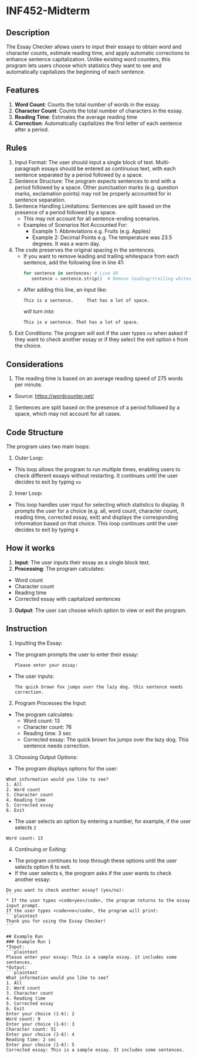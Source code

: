 # INF452-Midterm

## Description
The Essay Checker allows users to input their essays to obtain word and character counts, estimate reading time, and apply automatic corrections to enhance sentence capitalization. Unlike existing word counters, this program lets users choose which statistics they want to see and automatically capitalizes the beginning of each sentence.

## Features
1. **Word Count**: Counts the total number of words in the essay.
2. **Character Count**: Counts the total number of characters in the essay.
3. **Reading Time**: Estimates the average reading time
4. **Correction**: Automatically capitalizes the first letter of each sentence after a period.

## Rules
1. Input Format: The user should input a single block of text. Multi-paragraph essays should be entered as continuous text, with each sentence separated by a period followed by a space.
2. Sentence Structure: The program expects sentences to end with a period followed by a space. Other punctuation marks (e.g. question marks, exclamation points) may not be properly accounted for in sentence separation.
3. Sentence Handling Limitations: Sentences are split based on the presence of a period followed by a space.
    * This may not account for all sentence-ending scenarios.
     * Examples of Scenarios Not Accounted For:
       * Example 1: Abbreviations e.g. Fruits (e.g. Apples)
       * Example 2: Decimal Points e.g. The temperature was 23.5 degrees. It was a warm day.
4. The code preserves the original spacing in the sentences.
   * If you want to remove leading and trailing whitespace from each sentence, add the following line in line 41:
     ```python
     for sentence in sentences: # Line 40
        sentence = sentence.strip()  # Remove leading/trailing whitespace
     ```
   * After adding this line, an input like:
     ```plaintext
     This is a sentence.     That has a lot of space.
     ```
     *will turn into*:
     ```plaintext
     This is a sentence. That has a lot of space.
     ```
5. Exit Conditions: The program will exit if the user types <code>no</code> when asked if they want to check another essay or if they select the exit option <code/>6</code> from the choice.
   
## Considerations
1. The reading time is based on an average reading speed of 275 words per minute.
* Source: https://wordcounter.net/
2. Sentences are split based on the presence of a period followed by a space, which may not account for all cases.

## Code Structure
The program uses two main loops:
1. Outer Loop:
* This loop allows the program to run multiple times, enabling users to check different essays without restarting. It continues until the user decides to exit by typing <code>no</code>
2. Inner Loop:
* This loop handles user input for selecting which statistics to display. It prompts the user for a choice (e.g. all, word count, character count, reading time, corrected essay, exit) and displays the corresponding information based on that choice. This loop continues until the user decides to exit by typing <code>6</code>

## How it works
1. **Input**: The user inputs their essay as a single block text.
2. **Processing**: The program calculates:
* Word count
* Character count
* Reading time
* Corrected essay with capitalized sentences
3. **Output**: The user can choose which option to view or exit the program.

## Instruction
1. Inputting the Essay:
* The program prompts the user to enter their essay:
  ```plaintext
  Please enter your essay:
  ```
* The user inputs:
  ```plaintext
  The quick brown fox jumps over the lazy dog. this sentence needs correction.
  ```
2. Program Processes the Input:
* The program calculates:
   * Word count: 13
   * Character count: 76
   * Reading time: 3 sec
   * Corrected essay: The quick brown fox jumps over the lazy dog. This sentence needs correction.
3. Choosing Output Options:
* The program displays options for the user:
```plaintext
What information would you like to see?
1. All
2. Word count
3. Character count
4. Reading time
5. Corrected essay
6. Exit
```
* The user selects an option by entering a number, for example, if the user selects <code>2</code>
```plaintext
Word count: 13
```
4. Continuing or Exiting:
* The program continues to loop through these options until the user selects option 6 to exit.
* If the user selects <code>6</code>, the program asks if the user wants to check another essay:
````plaintext
Do you want to check another essay? (yes/no): 
```
* If the user types <code>yes</code>, the program returns to the essay input prompt.
If the user types <code>no</code>, the program will print:
```plaintext
Thank you for using the Essay Checker!
```

## Example Run
### Example Run 1
*Input:
```plaintext
Please enter your essay: This is a sample essay. it includes some sentences.
*Output:
```plaintext
What information would you like to see?
1. All
2. Word count
3. Character count
4. Reading time
5. Corrected essay
6. Exit
Enter your choice (1-6): 2
Word count: 9
Enter your choice (1-6): 3
Character count: 51
Enter your choice (1-6): 4
Reading time: 2 sec
Enter your choice (1-6): 5
Corrected essay: This is a sample essay. It includes some sentences.









